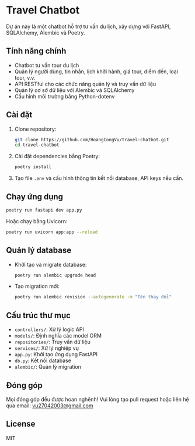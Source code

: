 # Travel Chatbot

Dự án này là một chatbot hỗ trợ tư vấn du lịch, xây dựng với FastAPI, SQLAlchemy, Alembic và Poetry.

## Tính năng chính

- Chatbot tư vấn tour du lịch
- Quản lý người dùng, tin nhắn, lịch khởi hành, giá tour, điểm đến, loại tour, v.v.
- API RESTful cho các chức năng quản lý và truy vấn dữ liệu
- Quản lý cơ sở dữ liệu với Alembic và SQLAlchemy
- Cấu hình môi trường bằng Python-dotenv

## Cài đặt

1. Clone repository:
   ```sh
   git clone https://github.com/HoangCongVu/travel-chatbot.git
   cd travel-chatbot
   ```
2. Cài đặt dependencies bằng Poetry:
   ```sh
   poetry install
   ```
3. Tạo file `.env` và cấu hình thông tin kết nối database, API keys nếu cần.

## Chạy ứng dụng

```sh
poetry run fastapi dev app.py
```

Hoặc chạy bằng Uvicorn:

```sh
poetry run uvicorn app:app --reload
```

## Quản lý database

- Khởi tạo và migrate database:
  ```sh
  poetry run alembic upgrade head
  ```
- Tạo migration mới:
  ```sh
  poetry run alembic revision --autogenerate -m "Tên thay đổi"
  ```

## Cấu trúc thư mục

- `controllers/`: Xử lý logic API
- `models/`: Định nghĩa các model ORM
- `repositories/`: Truy vấn dữ liệu
- `services/`: Xử lý nghiệp vụ
- `app.py`: Khởi tạo ứng dụng FastAPI
- `db.py`: Kết nối database
- `alembic/`: Quản lý migration

## Đóng góp

Mọi đóng góp đều được hoan nghênh! Vui lòng tạo pull request hoặc liên hệ qua email: vu27042003@gmail.com

## License

MIT
